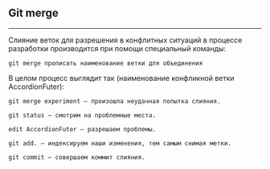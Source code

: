 ## Git merge
---
Слияние веток для разрешения в конфлитных ситуаций в процессе разработки производится при помощи специальный команды:

```
git merge прописать наименование ветки для объединения
```

В целом процесс выглядит так (наименование конфликной ветки AccordionFuter):

```
git merge experiment — произошла неудачная попытка слияния.

git status — смотрим на проблемные места.

edit AccordionFuter — разрешаем проблемы.

git add. — индексируем наши изменения, тем самым снимая метки.

git commit — совершаем коммит слияния.
```

